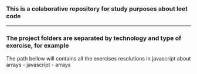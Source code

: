 ### This is a colaborative repository for study purposes about leet code

---

### The project folders are separated by technology and type of exercise, for example
The path bellow will contains all the exercises resolutions in javascript about arrays
    - javascript
        - arrays

